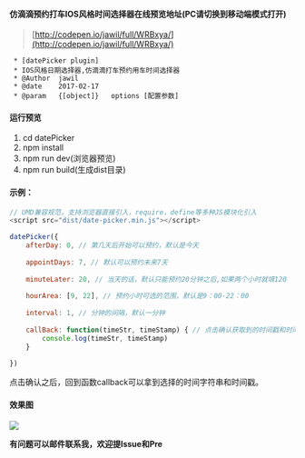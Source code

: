 #### 仿滴滴预约打车IOS风格时间选择器在线预览地址(PC请切换到移动端模式打开)

>[http://codepen.io/jawil/full/WRBxya/](http://codepen.io/jawil/full/WRBxya/)

 ```
  * [datePicker plugin]
  * IOS风格日期选择器,仿滴滴打车预约用车时间选择器
  * @Author  jawil
  * @date    2017-02-17
  * @param   {[object]}   options [配置参数]
 ```

#### 运行预览

1. cd datePicker
2. npm install
3. npm run dev(浏览器预览)
4. npm run build(生成dist目录)


#### 示例：

 ```JavaScript
 // UMD兼容规范，支持浏览器直接引入，require，define等多种JS模块化引入
 <script src="dist/date-picker.min.js"></script>
 
 datePicker({
     afterDay: 0, // 第几天后开始可以预约，默认是今天
     
     appointDays: 7, // 默认可以预约未来7天
     
     minuteLater: 20, // 当天的话，默认只能预约20分钟之后,如果两个小时就填120
     
     hourArea: [9, 22], // 预约小时可选的范围，默认是9：00-22：00
     
     interval: 1, // 分钟的间隔，默认一分钟
     
     callBack: function(timeStr, timeStamp) { // 点击确认获取到的时间戳和时间字符串
         console.log(timeStr, timeStamp)
     }
     
 })
 ```
点击确认之后，回到函数callback可以拿到选择的时间字符串和时间戳。


#### 效果图

![](http://oo2r9rnzp.bkt.clouddn.com/WX20170411-212505@2x.png)


**有问题可以邮件联系我，欢迎提Issue和Pre**
